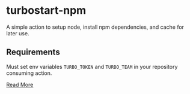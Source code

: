 # turbostart-npm

A simple action to setup node, install npm dependencies, and cache for later use.

## Requirements

Must set env variables `TURBO_TOKEN` and `TURBO_TEAM` in your repository consuming action.

[Read More](https://turbo.build/repo/docs/ci/github-actions)
